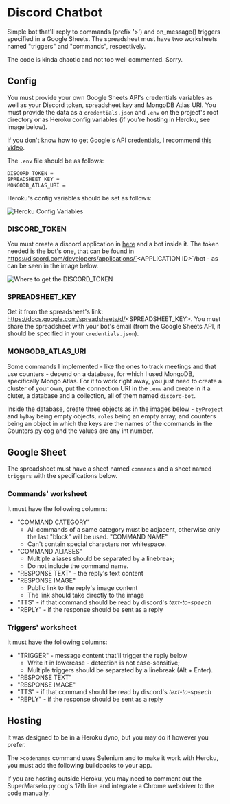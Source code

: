 # Discord Chatbot

Simple bot that'll reply to commands (prefix '>') and on_message() triggers specified in a Google Sheets.
The spreadsheet must have two worksheets named "triggers" and "commands", respectively.

The code is kinda chaotic and not too well commented. Sorry.

## Config

You must provide your own Google Sheets API's credentials variables as well as your Discord token, spreadsheet key and MongoDB Atlas URI. You must provide the data as a `credentials.json` and `.env` on the project's root directory or as Heroku config variables (if you're hosting in Heroku, see image below).

If you don't know how to get Google's API credentials, I recommend [this video](https://www.youtube.com/watch?v=cnPlKLEGR7E).

The `.env` file should be as follows:

```
DISCORD_TOKEN =
SPREADSHEET_KEY =
MONGODB_ATLAS_URI =
```

Heroku's config variables should be set as follows:

![Heroku Config Variables](heroku-config-variables.png "How to set Heroku config variables")

### DISCORD_TOKEN

You must create a discord application in [here](https://discord.com/developers/applications/) and a bot inside it. The token needed is the bot's one, that can be found in https://discord.com/developers/applications/`<APPLICATION ID\>`/bot - as can be seen in the image below.

![Where to get the DISCORD_TOKEN](discord-token-example.png "Where to get the DISCORD_TOKEN")

### SPREADSHEET_KEY

Get it from the spreadsheet's link: https://docs.google.com/spreadsheets/d/<SPREADSHEET_KEY>. You must share the spreadsheet with your bot's email (from the Google Sheets API, it should be specified in your `credentials.json`).

### MONGODB_ATLAS_URI

Some commands I implemented - like the ones to track meetings and that use counters - depend on a database, for which I used MongoDB, specifically Mongo Atlas. For it to work right away, you just need to create a cluster of your own, put the connection URI in the `.env` and create in it a cluter, a database and a collection, all of them named `discord-bot`.

Inside the database, create three objects as in the images below - `byProject` and `byDay` being empty objects, `roles` being an empty array, and counters being an object in which the keys are the names of the commands in the Counters.py cog and the values are any int number.

## Google Sheet

The spreadsheet must have a sheet named `commands` and a sheet named `triggers` with the specifications below.

### Commands' worksheet

It must have the following columns:

- "COMMAND CATEGORY"
  - All commands of a same category must be adjacent, otherwise only the last "block" will be used.
  "COMMAND NAME"
  - Can't contain special characters nor whitespace.
- "COMMAND ALIASES"
  - Multiple aliases should be separated by a linebreak;
  - Do not include the command name.
- "RESPONSE TEXT" - the reply's text content
- "RESPONSE IMAGE"
  - Public link to the reply's image content
  - The link should take directly to the image
- "TTS" - if that command should be read by discord's _text-to-speech_
- "REPLY" - if the response should be sent as a reply

### Triggers' worksheet

It must have the following columns:

- "TRIGGER" - message content that'll trigger the reply below
  - Write it in lowercase - detection is not case-sensitive;
  - Multiple triggers should be separated by a linebreak (Alt + Enter).
- "RESPONSE TEXT"
- "RESPONSE IMAGE"
- "TTS" - if that command should be read by discord's _text-to-speech_
- "REPLY" - if the response should be sent as a reply

## Hosting

It was designed to be in a Heroku dyno, but you may do it however you prefer.

The `>codenames` command uses Selenium and to make it work with Heroku, you must add the following buildpacks to your app.

If you are hosting outside Heroku, you may need to comment out the SuperMarselo.py cog's 17th line and integrate a Chrome webdriver to the code manually.
